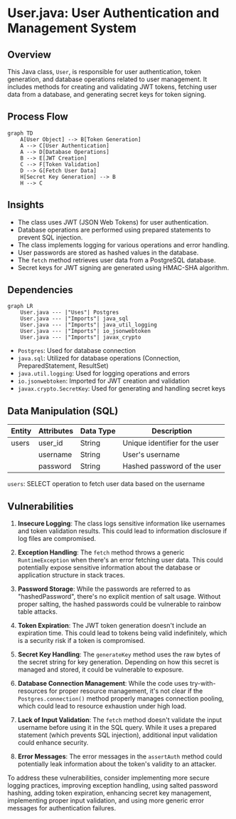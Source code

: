 # User.java: User Authentication and Management System

## Overview

This Java class, `User`, is responsible for user authentication, token generation, and database operations related to user management. It includes methods for creating and validating JWT tokens, fetching user data from a database, and generating secret keys for token signing.

## Process Flow

```mermaid
graph TD
    A[User Object] --> B[Token Generation]
    A --> C[User Authentication]
    A --> D[Database Operations]
    B --> E[JWT Creation]
    C --> F[Token Validation]
    D --> G[Fetch User Data]
    H[Secret Key Generation] --> B
    H --> C
```

## Insights

- The class uses JWT (JSON Web Tokens) for user authentication.
- Database operations are performed using prepared statements to prevent SQL injection.
- The class implements logging for various operations and error handling.
- User passwords are stored as hashed values in the database.
- The `fetch` method retrieves user data from a PostgreSQL database.
- Secret keys for JWT signing are generated using HMAC-SHA algorithm.

## Dependencies

```mermaid
graph LR
    User.java --- |"Uses"| Postgres
    User.java --- |"Imports"| java_sql
    User.java --- |"Imports"| java_util_logging
    User.java --- |"Imports"| io_jsonwebtoken
    User.java --- |"Imports"| javax_crypto
```

- `Postgres`: Used for database connection
- `java.sql`: Utilized for database operations (Connection, PreparedStatement, ResultSet)
- `java.util.logging`: Used for logging operations and errors
- `io.jsonwebtoken`: Imported for JWT creation and validation
- `javax.crypto.SecretKey`: Used for generating and handling secret keys

## Data Manipulation (SQL)

| Entity | Attributes | Data Type | Description |
|--------|------------|-----------|-------------|
| users  | user_id    | String    | Unique identifier for the user |
|        | username   | String    | User's username |
|        | password   | String    | Hashed password of the user |

`users`: SELECT operation to fetch user data based on the username

## Vulnerabilities

1. **Insecure Logging**: The class logs sensitive information like usernames and token validation results. This could lead to information disclosure if log files are compromised.

2. **Exception Handling**: The `fetch` method throws a generic `RuntimeException` when there's an error fetching user data. This could potentially expose sensitive information about the database or application structure in stack traces.

3. **Password Storage**: While the passwords are referred to as "hashedPassword", there's no explicit mention of salt usage. Without proper salting, the hashed passwords could be vulnerable to rainbow table attacks.

4. **Token Expiration**: The JWT token generation doesn't include an expiration time. This could lead to tokens being valid indefinitely, which is a security risk if a token is compromised.

5. **Secret Key Handling**: The `generateKey` method uses the raw bytes of the secret string for key generation. Depending on how this secret is managed and stored, it could be vulnerable to exposure.

6. **Database Connection Management**: While the code uses try-with-resources for proper resource management, it's not clear if the `Postgres.connection()` method properly manages connection pooling, which could lead to resource exhaustion under high load.

7. **Lack of Input Validation**: The `fetch` method doesn't validate the input username before using it in the SQL query. While it uses a prepared statement (which prevents SQL injection), additional input validation could enhance security.

8. **Error Messages**: The error messages in the `assertAuth` method could potentially leak information about the token's validity to an attacker.

To address these vulnerabilities, consider implementing more secure logging practices, improving exception handling, using salted password hashing, adding token expiration, enhancing secret key management, implementing proper input validation, and using more generic error messages for authentication failures.
